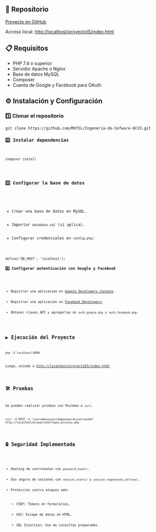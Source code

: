 <h2>📂 Repositorio</h2>
<p><a href="https://github.com/MXYSL/Ingeneria-de-Sofware-6CV3/tree/main/Proyecto%20Individual" target="_blank">Proyecto en GitHub</a></p>
<p>Acceso local: <a href="http://localhost/proyectoIS/index.html">http://localhost/proyectoIS/index.html</a></p>

<h2>📋 Requisitos</h2>
<ul>
    <li>PHP 7.4 o superior</li>
    <li>Servidor Apache o Nginx</li>
    <li>Base de datos MySQL</li>
    <li>Composer</li>
    <li>Cuenta de Google y Facebook para OAuth</li>
</ul>

<h2>⚙️ Instalación y Configuración</h2>
<h3>1️⃣ Clonar el repositorio</h3>
<pre><code>git clone https://github.com/MXYSL/Ingeneria-de-Sofware-6CV3.git
<h3>2️⃣ Instalar dependencias</h3>
<pre><code>composer install</code></pre>

<h3>3️⃣ Configurar la base de datos</h3>
<ul>
    <li>Crear una base de datos en MySQL.</li>
    <li>Importar <code>database.sql</code> (si aplica).</li>
    <li>Configurar credenciales en <code>config.php</code>:</li>
</ul>
<pre><code>define('DB_HOST', 'localhost');
<h3>4️⃣ Configurar autenticación con Google y Facebook</h3>
<ul>
    <li>Registrar una aplicación en <a href="https://console.developers.google.com/">Google Developers Console</a>.</li>
    <li>Registrar una aplicación en <a href="https://developers.facebook.com/">Facebook Developers</a>.</li>
    <li>Obtener claves API y agregarlas en <code>auth_google.php</code> y <code>auth_facebook.php</code>.</li>
</ul>

<h2>▶️ Ejecución del Proyecto</h2>
<pre><code>php -S localhost:8000</code></pre>
<p>Luego, accede a <a href="http://localhost/proyectoIS/index.html">http://localhost/proyectoIS/index.html</a></p>

<h2>🛠️ Pruebas</h2>
<p>Se pueden realizar pruebas con Postman o <code>curl</code>.</p>
<pre><code>curl -X POST -d "username=usuario&password=contraseña" http://localhost/proyectoIS/login_process.php</code></pre>

<h2>🔒 Seguridad Implementada</h2>
<ul>
    <li>Hashing de contraseñas con <code>password_hash()</code>.</li>
    <li>Uso seguro de sesiones con <code>session_start()</code> y <code>session_regenerate_id(true)</code>.</li>
    <li>Protección contra ataques web:
        <ul>
            <li>CSRF: Tokens en formularios.</li>
            <li>XSS: Escape de datos en HTML.</li>
            <li>SQL Injection: Uso de consultas preparadas.</li>
        </ul>
    </li>
</ul>
